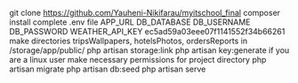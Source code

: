 git clone https://github.com/Yauheni-Nikifarau/myitschool_final
composer install
complete .env file APP_URL DB_DATABASE DB_USERNAME DB_PASSWORD WEATHER_API_KEY ec5ad59a03eee07f1141552f34b66261
make directories tripsWallpapers, hotelsPhotos, ordersReports in /storage/app/public/
php artisan storage:link
php artisan key:generate
if you are a linux user make necessary permissions for project directory
php artisan migrate
php artisan db:seed
php artisan serve
